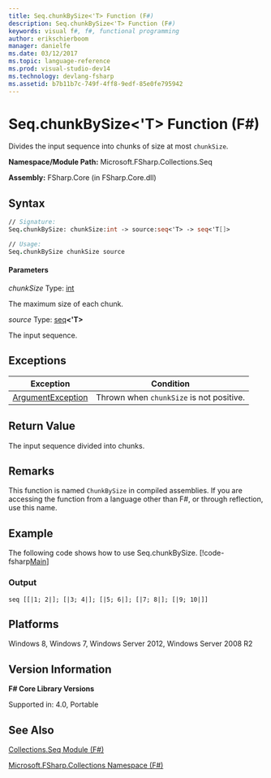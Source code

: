 ```yaml
---
title: Seq.chunkBySize<'T> Function (F#)
description: Seq.chunkBySize<'T> Function (F#)
keywords: visual f#, f#, functional programming
author: erikschierboom
manager: danielfe
ms.date: 03/12/2017
ms.topic: language-reference
ms.prod: visual-studio-dev14
ms.technology: devlang-fsharp
ms.assetid: b7b11b7c-749f-4ff8-9edf-85e0fe795942
---
```


# Seq.chunkBySize<'T> Function (F#)

Divides the input sequence into chunks of size at most `chunkSize`.

**Namespace/Module Path:** Microsoft.FSharp.Collections.Seq

**Assembly:** FSharp.Core (in FSharp.Core.dll)

## Syntax

```fsharp
// Signature:
Seq.chunkBySize: chunkSize:int -> source:seq<'T> -> seq<'T[]>

// Usage:
Seq.chunkBySize chunkSize source
```

#### Parameters

*chunkSize*
Type: [int](https://msdn.microsoft.com/library/025d5455-3622-4ea5-9573-3ecbd4ee1375)

The maximum size of each chunk.

*source*
Type: [seq](https://msdn.microsoft.com/library/2f0c87c6-8a0d-4d33-92a6-10d1d037ce75)**&lt;'T&gt;**

The input sequence.

## Exceptions

|Exception|Condition|
|----|----|
|[ArgumentException](https://msdn.microsoft.com/library/system.argumentexception.aspx)|Thrown when `chunkSize` is not positive.|

## Return Value

The input sequence divided into chunks.

## Remarks

This function is named `ChunkBySize` in compiled assemblies. If you are accessing the function from a language other than F#, or through reflection, use this name.

## Example

The following code shows how to use Seq.chunkBySize.
[!code-fsharp[Main](snippets/fssequences/snippet66.fs)]

### Output

```
seq [[|1; 2|]; [|3; 4|]; [|5; 6|]; [|7; 8|]; [|9; 10|]]
```

## Platforms

Windows 8, Windows 7, Windows Server 2012, Windows Server 2008 R2

## Version Information

**F# Core Library Versions**

Supported in: 4.0, Portable

## See Also

[Collections.Seq Module &#40;F&#35;&#41;](Collections.Seq-Module-%5BFSharp%5D.md)

[Microsoft.FSharp.Collections Namespace &#40;F&#35;&#41;](Microsoft.FSharp.Collections-Namespace-%5BFSharp%5D.md)
